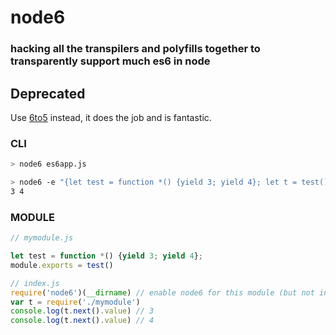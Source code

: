 # node6

### hacking all the transpilers and polyfills together to transparently support much es6 in node

## Deprecated

Use [6to5](https://6to5.org/) instead, it does the job and is fantastic.

### CLI

```bash
> node6 es6app.js
```

```bash
> node6 -e "{let test = function *() {yield 3; yield 4}; let t = test(); console.log(t.next().value, t.next().value);}"
3 4
```

### MODULE

```js
// mymodule.js

let test = function *() {yield 3; yield 4};
module.exports = test()

```

```js
// index.js
require('node6')(__dirname) // enable node6 for this module (but not inner node_modules)
var t = require('./mymodule')
console.log(t.next().value) // 3
console.log(t.next().value) // 4

```
